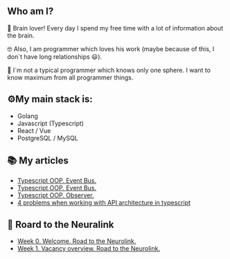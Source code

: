 Who am I?
--------

🧠 Brain lover! Every day I spend my free time with a lot of information about the brain. 

🤓 Also, I am programmer which loves his work (maybe because of this, I don`t have long relationships 😃).

🤔 I`m not a typical programmer which knows only one sphere. I want to know maximum from all programmer things.


⚙️My main stack is:
--------
- Golang
- Javascript (Typescript)
- React / Vue
- PostgreSQL / MySQL

📚 My articles
------
- [Typescript OOP. Event Bus.](https://medium.com/@mgorunuch.igor/typescript-oop-event-bus-e86fb8f618fb)
- [Typescript OOP. Event Bus.](https://medium.com/@mgorunuch.igor/typescript-oop-event-bus-e86fb8f618fb)
- [Typescript OOP. Observer.](https://medium.com/@mgorunuch.igor/typescript-oop-observer-ac60ca6cb264)
- [4 problems when working with API architecture in typescript](https://medium.com/@mgorunuch.igor/4-problems-when-working-with-api-architecture-in-typescript-e5d8da41156c)

📖 Roard to the Neuralink
------
- [Week 0. Welcome. Road to the Neurolink.](https://medium.com/@mgorunuch.igor/week-0-welcome-road-to-the-neurolink-bf5603257546)
- [Week 1. Vacancy overview. Road to the Neurolink.](https://medium.com/@mgorunuch.igor/week-1-vacancy-overview-road-to-the-neurolink-1f14bb9198c9)


